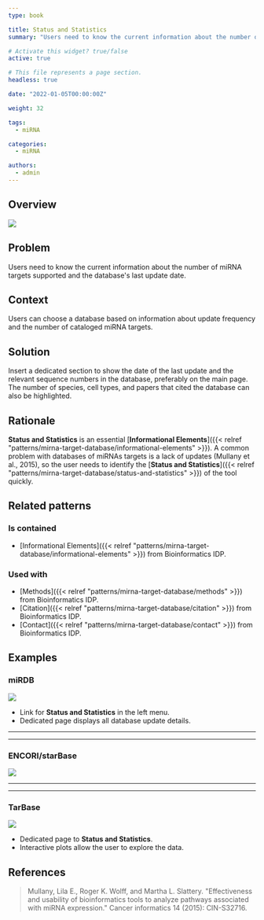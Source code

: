 ```yaml
---
type: book

title: Status and Statistics
summary: "Users need to know the current information about the number of miRNA targets supported and the database's last update date."

# Activate this widget? true/false
active: true

# This file represents a page section.
headless: true

date: "2022-01-05T00:00:00Z"

weight: 32

tags:
  - miRNA

categories:
  - miRNA

authors:
  - admin
---
```


## Overview

![](status-and-statistics.png)

## Problem

Users need to know the current information about the number of miRNA targets supported and the database's last update date.

## Context

Users can choose a database based on information about update frequency and the number of cataloged miRNA targets.


## Solution

Insert a dedicated section to show the date of the last update and the relevant sequence numbers in the database, preferably on the main page. The number of species, cell types, and papers that cited the database can also be highlighted.


## Rationale

**Status and Statistics** is an essential [**Informational Elements**]({{< relref "patterns/mirna-target-database/informational-elements" >}}). A common problem with databases of miRNAs targets is a lack of updates (Mullany et al., 2015), so the user needs to identify the [**Status and Statistics**]({{< relref "patterns/mirna-target-database/status-and-statistics" >}}) of the tool quickly.

## Related patterns

### Is contained

- [Informational Elements]({{< relref "patterns/mirna-target-database/informational-elements" >}}) from Bioinformatics IDP.

### Used with

- [Methods]({{< relref "patterns/mirna-target-database/methods" >}}) from Bioinformatics IDP.
- [Citation]({{< relref "patterns/mirna-target-database/citation" >}}) from Bioinformatics IDP.
- [Contact]({{< relref "patterns/mirna-target-database/contact" >}}) from Bioinformatics IDP.
  
## Examples

### miRDB

![](mirdb_status.png)
- Link for **Status and Statistics** in the left menu.
- Dedicated page displays all database update details.

---
---

### ENCORI/starBase

![](encori_status.png)

---
---

### TarBase

![](tarbase_status.png)

- Dedicated page to **Status and Statistics**.
- Interactive plots allow the user to explore the data.

## References

>Mullany, Lila E., Roger K. Wolff, and Martha L. Slattery. "Effectiveness and usability of bioinformatics tools to analyze pathways associated with miRNA expression." Cancer informatics 14 (2015): CIN-S32716.